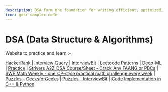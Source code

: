 ```yaml
---
description: DSA form the foundation for writing efficient, optimized, and scalable code.
icon: gear-complex-code
---
```


# DSA (Data Structure & Algorithms)

Website to practice and learn :-&#x20;

[HackerRank](https://www.hackerrank.com/) | [Interview Query](https://www.interviewquery.com/) | [InterviewBit](https://www.interviewbit.com/) | [Leetcode Patterns](https://seanprashad.com/leetcode-patterns/) | [Deep-ML](https://www.deep-ml.com/) |  [Practice](https://neetcode.io/practice) | [Strivers A2Z DSA Course/Sheet - Crack Any FAANG or PBCs](https://takeuforward.org/strivers-a2z-dsa-course/strivers-a2z-dsa-course-sheet-2/) | [SWE Math Weekly - one CP-style practical math challenge every week](https://arpitbhayani.me/math) | [Puzzles - GeeksforGeeks](https://www.geeksforgeeks.org/aptitude/puzzles/) | [Puzzles - InterviewBit](https://www.interviewbit.com/puzzles/) | [Code Implementation in C++ & Python](https://github.com/djeada/Algorithms-And-Data-Structures/tree/master)

